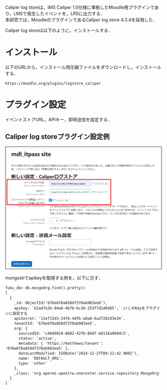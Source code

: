 Caliper log storeは，IMS Caliper 1.0仕様に準拠したMoodle用プラグインであり，LMSで発生したイベントを，LRSに出力する．  
本研究では，MoodleのプラグインであるCaliper log store 4.3.4を採用した．  
  
Caliper log storeは以下のように，インストールする．  

# インストール
以下のURLから，インストール用圧縮ファイルをダウンロードし，インストールする．  
```
https://moodle.org/plugins/logstore_caliper
```

# プラグイン設定
イベントストアURL，APIキー，即時送信を設定する．  

## Caliper log storeプラグイン設定例
![Caliper log storeプラグイン設定例](image/plugin_set.png)

mongoshでapikeyを取得する例を，以下に示す．  
```
fuku_db> db.mongoOrg.find().pretty()
[
  {
    _id: ObjectId('676e6f8a858df378ab983ee6'),
    apiKey: 'b2ad7e2b-94a6-4b7b-bc10-253f7d1d0d85',  //このKeyをプラグインに設定する
    apiSecret: '11ef15d3-2476-4dfb-a8a0-6a27282d3e34',
    tenantId: '676e6f8a858df378ab983ee5',
    org: {
      sourcedId: 'c40d9019-8882-42fb-8b8f-b8116a969dc5',
      status: 'active',
      metadata: { 'https://matthews/tenant': '676e6f8a858df378ab983ee5' },
      dateLastModified: ISODate('2024-12-27T09:12:42.909Z'),
      name: 'DEFAULT_ORG',
      type: 'other'
    },
    _class: 'org.apereo.openlrw.oneroster.service.repository.MongoOrg'
  }
]
```
